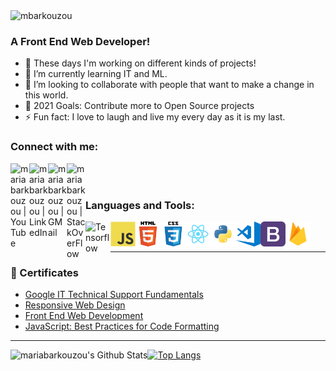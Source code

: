      
     
 <img src="https://lh3.googleusercontent.com/ARHXsK6yyit6cYYqhpUKA3p3oVU020njeZB9FVbj4mfLLJhzpRgBD4JpqN9pT4yPIegmNa-pvNBBAB8Gat38wqWmtjKWDWJX1bC_Z7xMbGimXqnPx1ltfHhzwDS2FAVI-x9IBTJyShR-RY4FT3fAJ6Fkb_OlZpeSGbcY79occvK0MVc1A4Kpud23nYFYKs0L2-PPNhqxI98CfI8YG9wuZue1e9_wKaMLKuOgyW2g33JBnF66fxw7noMmuaZ27cO9BmQP81lYeGmwZL9PVFGnNqbhlBNitqns_sDamiAsl5bdgH2KfRTrHyRztRR2P4ODwBLBSGuBTTxe1gJHAhpSJHoJMyGuo4EMRuY47I_8Y6R12v1MVTcuhU2LPywpnoeeZvzv5efMU27DX9qr6x8MEhHulAPGSpkXkw9A4VHrPCk1r3wG_cCmG8jFNytE6Q2DtJ32AiIDS9LOE2VSPzOuifzyfzwUxu_BcSh0v6YOhp9Hf-Pb66u1za4n0V_ogv6c4grRHjBE-TVAstmXPwB5i_zG699IGB90c-_qPpwECdZL9_dbikd8SUh05daQHM7JSlyxl-ABYWIbOqHtjmt78Bvc0b17t65U5BccLjHBHw9d6nzUAZdyTs6Mck8S5PIk99t_guG8uXHuNgdMbdVPH6Uv9k2URtBq4qjKfrTyeNpMxSRXladnBY50_VdxIEknn9dwDEDHSdddl9LZFLqVNSs=w1096-h492-no?authuser=0" alt="mbarkouzou" />


### A Front End Web Developer!
- 🔭 These days I'm working on different kinds of projects!
- 🌱 I’m currently learning IT and ML.
- 👯 I’m looking to collaborate with people that want to make a change in this world.
- 🥅 2021 Goals: Contribute more to Open Source projects
- ⚡ Fun fact: I love to laugh and live my every day as it is my last.

### Connect with me:

[<img align="left" alt="mariabarkouzou | YouTube" width="30px" src="https://image.flaticon.com/icons/png/512/1384/1384060.png" />][youtube]
[<img align="left" alt="mariabarkouzou | LinkedIn" width="30px" src="https://image.flaticon.com/icons/png/512/174/174857.png" />][linkedin]
<a href="mailto:mbarkouzou@gmail.com"><img align="left" alt="mariabarkouzou | GMail" width="30px" src="https://image.flaticon.com/icons/png/512/732/732200.png" />
[<img align="left" alt="mariabarkouzou | StackOverFlow" width="30px" src="https://image.flaticon.com/icons/png/512/2111/2111628.png" />][stackoverflow]

<br />
<br />

### Languages and Tools:


[<img align="left" alt="Tensorflow" width="40px" src="https://upload.wikimedia.org/wikipedia/commons/thumb/2/2d/Tensorflow_logo.svg/1200px-Tensorflow_logo.svg.png"/>][github]
[<img align="left" alt="JavaScript" width="40px" src="https://github.com/devicons/devicon/blob/master/icons/javascript/javascript-original.svg"/>][github]
[<img align="left" alt="HTML5" width="40px" src="https://raw.githubusercontent.com/github/explore/80688e429a7d4ef2fca1e82350fe8e3517d3494d/topics/html/html.png"/>][github]
[<img align="left" alt="CSS" width="40px" src="https://raw.githubusercontent.com/github/explore/80688e429a7d4ef2fca1e82350fe8e3517d3494d/topics/css/css.png"/>][github]
[<img align="left" alt="React" width="40px" src="https://raw.githubusercontent.com/github/explore/80688e429a7d4ef2fca1e82350fe8e3517d3494d/topics/react/react.png"/>][github]
[<img align="left" alt="Python" width="40px" src="https://raw.githubusercontent.com/github/explore/80688e429a7d4ef2fca1e82350fe8e3517d3494d/topics/python/python.png"/>][github]
[<img align="left" alt="VS Code" src="https://raw.githubusercontent.com/github/explore/80688e429a7d4ef2fca1e82350fe8e3517d3494d/topics/visual-studio-code/visual-studio-code.png" width="40px"/>][github]
[<img align="left" alt="Bootstrap" width="40px" src="https://raw.githubusercontent.com/github/explore/80688e429a7d4ef2fca1e82350fe8e3517d3494d/topics/bootstrap/bootstrap.png"/>][github]
[<img align="left" alt="Firebase" width="40px" src="https://raw.githubusercontent.com/github/explore/80688e429a7d4ef2fca1e82350fe8e3517d3494d/topics/firebase/firebase.png"/>][github]
     
     
<br />
<br />

---


### 📜 Certificates

- [Google IT Technical Support Fundamentals](https://www.coursera.org/account/accomplishments/certificate/E63W38CRHTPT)
- [Responsive Web Design](https://www.freecodecamp.org/certification/mariabarkouzou/responsive-web-design)
- [Front End Web Development]()
- [JavaScript: Best Practices for Code Formatting](https://drive.google.com/file/d/13xE_P1O8n6vgbKFxXHc-Pr941jZnk5Nz/view?usp=sharing)

---

<img align="left" alt="mariabarkouzou's Github Stats" src="https://github-readme-stats.vercel.app/api?username=mariabarkouzou&theme=tokyonight" />

[![Top Langs](https://github-readme-stats.vercel.app/api/top-langs/?username=mariabarkouzou&theme=tokyonight)](https://github.com/mariabarkouzou)




[youtube]:https://www.youtube.com/channel/UCZAwc4NzUv8E_wsyAuJfdNg
[linkedin]: https://www.linkedin.com/in/mariabarkouzou
[github]:  https://github.com/mariabarkouzou
[stackoverflow]: https://stackexchange.com/users/20222925/maria-barkouzou
